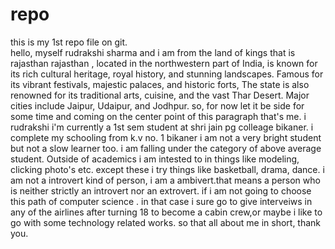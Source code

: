 # repo
this is my 1st repo file on git.
<br>
hello, myself rudrakshi sharma and i am from the land of kings that is rajasthan rajasthan , located in the northwestern part of India, is known for its rich cultural heritage, royal history, and stunning landscapes. Famous for its vibrant festivals, majestic palaces, and historic forts, The state is also renowned for its traditional arts, cuisine, and the vast Thar Desert. Major cities include Jaipur, Udaipur, and Jodhpur. so, for now let it be side for some time and coming on the center point of this paragraph that's me. i rudrakshi i'm currently a 1st sem student at shri jain pg colleage bikaner. i complete my schooling from k.v no. 1 bikaner i am not a very bright student but not a slow learner too. i am falling under the category of above average student. Outside of academics i am intested to in things like modeling, clicking photo's etc. except these i try things like basketball, drama, dance. i am not a introvert kind of person, i am a ambivert.that means a person who is neither strictly an introvert nor an extrovert. if i am not going to choose this path of computer science . in that case i sure go to give interveiws in any of the airlines after turning 18 to become a cabin crew,or maybe i like to go with some technology related works. so that all about me in short, thank you. 
